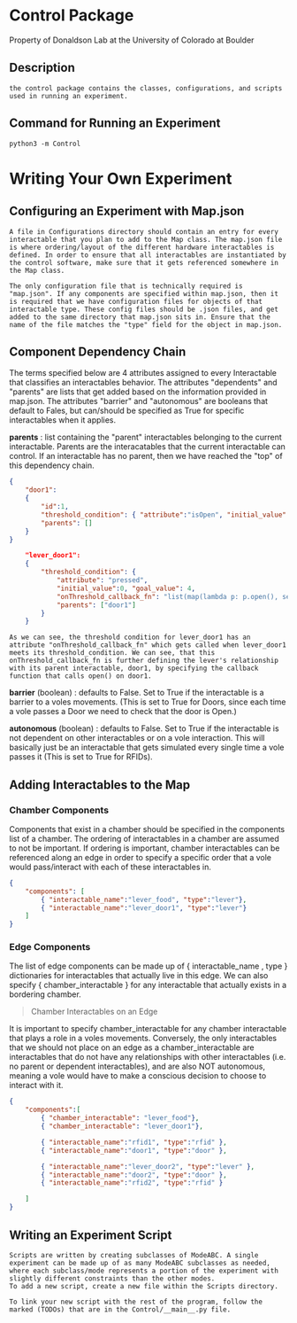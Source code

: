 # Control Package

Property of Donaldson Lab at the University of Colorado at Boulder

## Description

    the control package contains the classes, configurations, and scripts used in running an experiment.  

## Command for Running an Experiment

`python3 -m Control`

# Writing Your Own Experiment

## Configuring an Experiment with Map.json

    A file in Configurations directory should contain an entry for every interactable that you plan to add to the Map class. The map.json file is where ordering/layout of the different hardware interactables is defined. In order to ensure that all interactables are instantiated by the control software, make sure that it gets referenced somewhere in the Map class. 

    The only configuration file that is technically required is "map.json". If any components are specified within map.json, then it is required that we have configuration files for objects of that interactable type. These config files should be .json files, and get added to the same directory that map.json sits in. Ensure that the name of the file matches the "type" field for the object in map.json.

## Component Dependency Chain

The terms specified below are 4 attributes assigned to every Interactable that classifies an interactables behavior. The attributes "dependents" and "parents" are lists that get added based on the information provided in map.json. The attributes "barrier" and "autonomous" are booleans that default to Fales, but can/should be specified as True for specific interactables when it applies.

**parents**
: list containing the "parent" interactables belonging to the current interactable. Parents are the interacatables that the current interactable can control. If an interactable has no parent, then we have reached the "top" of this dependency chain.

~~~json
{
    "door1":
    {
        "id":1,
        "threshold_condition": { "attribute":"isOpen", "initial_value": null, "goal_value": true },
        "parents": []
    }
}
~~~

~~~json 
    "lever_door1": 
    {
        "threshold_condition": { 
            "attribute": "pressed", 
            "initial_value":0, "goal_value": 4,
            "onThreshold_callback_fn": "list(map(lambda p: p.open(), self.parents))", 
            "parents": ["door1"]
        }    
    }
~~~

    As we can see, the threshold condition for lever_door1 has an attribute "onThreshold_callback_fn" which gets called when lever_door1 meets its threshold_condition. We can see, that this onThreshold_callback_fn is further defining the lever's relationship with its parent interactable, door1, by specifying the callback function that calls open() on door1. 

**barrier** (boolean)
: defaults to False. Set to True if the interactable is a barrier to a voles movements. (This is set to True for Doors, since each time a vole passes a Door we need to check that the door is Open.)

**autonomous** (boolean)
: defaults to False. Set to True if the interactable is not dependent on other interactables or on a vole interaction. This will basically just be an interactable that gets simulated every single time a vole passes it (This is set to True for RFIDs). 


## Adding Interactables to the Map

### Chamber Components

Components that exist in a chamber should be specified in the components list of a chamber. The ordering of interactables in a chamber are assumed to not be important. If ordering is important, chamber interactables can be referenced along an edge in order to specify a specific order that a vole would pass/interact with each of these interactables in.

~~~json
{
    "components": [
        { "interactable_name":"lever_food", "type":"lever"},
        { "interactable_name":"lever_door1", "type":"lever"}
    ] 
}
~~~


### Edge Components

The list of edge components can be made up of { interactable_name , type } dictionaries for interactables that actually live in this edge. We can also specify { chamber_interactable } for any interactable that actually exists in a bordering chamber.

> Chamber Interactables on an Edge

It is important to specify chamber_interactable for any chamber interactable that plays a role in a voles movements. Conversely, the only interactables that we should not place on an edge as a chamber_interactable are interactables that do not have any relationships with other interactables (i.e. no parent or dependent interactables), and are also NOT autonomous, meaning a vole would have to make a conscious decision to choose to interact with it.

~~~json
{
    "components":[
        { "chamber_interactable": "lever_food"},
        { "chamber_interactable": "lever_door1"},

        { "interactable_name":"rfid1", "type":"rfid" }, 
        { "interactable_name":"door1", "type":"door" },

        { "interactable_name":"lever_door2", "type":"lever" }, 
        { "interactable_name":"door2", "type":"door" },
        { "interactable_name":"rfid2", "type":"rfid" }

    ]
} 
~~~


## Writing an Experiment Script

    Scripts are written by creating subclasses of ModeABC. A single experiment can be made up of as many ModeABC subclasses as needed, where each subclass/mode represents a portion of the experiment with slightly different constraints than the other modes. 
    To add a new script, create a new file within the Scripts directory. 

    To link your new script with the rest of the program, follow the marked (TODOs) that are in the Control/__main__.py file.